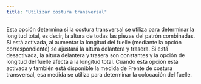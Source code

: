 ```yaml
---
title: "Utilizar costura transversal"
---
```


Esta opción determina si la costura transversal se utiliza para determinar la longitud total, es decir, la altura de todas las piezas del patrón combinadas. Si está activada, al aumentar la longitud del fuelle (mediante la opción correspondiente) se ajustará la altura delantera y trasera. Si está desactivada, la altura delantera y trasera son constantes y la opción de longitud del fuelle afecta a la longitud total. Cuando esta opción está activada y también está disponible la medida de Frente de costura transversal, esa medida se utiliza para determinar la colocación del fuelle. 

